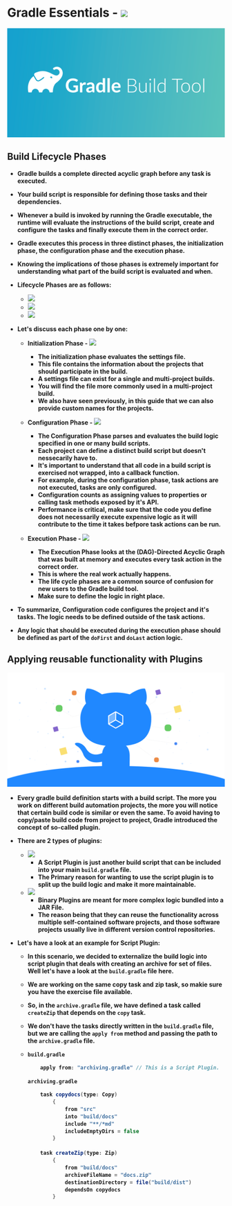 <p align="justify">
<strong>

# Gradle Essentials - <img src="https://img.shields.io/badge/Gradle-02303A?style=for-the-badge&logo=Gradle&logoColor=white">

![](https://github.com/amandewatnitrr/gradle-tutorial/blob/master/imgs/gradle12.png)

## Build Lifecycle Phases

- Gradle builds a complete directed acyclic graph before any task is executed.
- Your build script is responsible for defining those tasks and their dependencies.
- Whenever a build is invoked by running the Gradle executable, the runtime will evaluate the instructions of the build script, create and configure the tasks and finally execute them in the correct order.
- Gradle executes this process in three distinct phases, the initialization phase, the configuration phase and the execution phase.
- Knowing the implications of those phases is extremely important for understanding what part of the build script is evaluated and when.
- Lifecycle Phases are as follows:
  - <img src="https://shields.io/badge/Initialisation-Phase-00cc44?logo=gradle&style=plastic">
  - <img src="https://shields.io/badge/Configuration-Phase-ffff00?logo=gradle&style=plastic">
  - <img src="https://shields.io/badge/Execution-Phase-ff0000?logo=gradle&style=plastic">

- Let's discuss each phase one by one:

  - Initialization Phase - <img src="https://shields.io/badge/Initialisation-Phase-00cc44?logo=gradle&style=for-the-badge">

    - The initialization phase evaluates the settings file.
    - This file contains the information about the projects that should participate in the build.
    - A settings file can exist for a single and multi-project builds.
    - You will find the file more commonly used in a multi-project build.
    - We also have seen previously, in this guide that we can also provide custom names for the projects.
  
  - Configuration Phase - <img src="https://shields.io/badge/Configuration-Phase-ffff00?logo=gradle&style=for-the-badge">

    - The Configuration Phase parses and evaluates the build logic specified in one or many build scripts.
    - Each project can define a distinct build script but doesn't nessecarily have to.
    - It's important to understand that all code in a build script is exercised not wrapped, into a callback function.
    - For example, during the configuration phase, task actions are not executed, tasks are only configured.
    - Configuration counts as assigning values to properties or calling task methods exposed by it's API.
    - Performance is critical, make sure that the code you define does not necessarily execute expensive logic as it will contribute to the time it takes befpore task actions can be run.

  - Execution Phase - <img src="https://shields.io/badge/Execution-Phase-ff0000?logo=gradle&style=for-the-badge">

    - The Execution Phase looks at the (DAG)-Directed Acyclic Graph that was built at memory and executes every task action in the correct order.
    - This is where the real work actually happens.
    - The life cycle phases are a common source of confusion for new users to the Gradle build tool.
    - Make sure to define the logic in right place.

- To summarize, Configuration code configures the project and it's tasks. The logic needs to be defined outside of the task actions.
- Any logic that should be executed during the execution phase should be defined as part of the `doFirst` and `doLast` action logic.

## Applying reusable functionality with Plugins

<img src="https://github.com/amandewatnitrr/gradle-tutorial/blob/master/imgs/gradle15.png">

- Every gradle build definition starts with a build script. The more you work on different build automation projects, the more you will notice that certain build code is similar or even the same. To avoid having to copy/paste build code from project to project, Gradle introduced the concept of so-called plugin.
- There are 2 types of plugins:
  - <img src="https://shields.io/badge/Script-Plugins-00cc44?logo=gradle&style=plastic">

    - A Script Plugin is just another build script that can be included into your main `build.gradle` file.
    - The Primary reason for wanting to use the script plugin is to split up the build logic and make it more maintainable.

  - <img src="https://shields.io/badge/Binary-Plugins-ffff00?logo=gradle&style=plastic">

    - Binary Plugins are meant for more complex logic bundled into a JAR File.
    - The reason being that they can reuse the functionality across multiple self-contained software projects, and those software projects usually live in different version control repositories.

- Let's have a look at an example for Script Plugin:

  - In this scenario, we decided to externalize the build logic into script plugin that deals with creating an archive for set of files. Well let's have a look at the `build.gradle` file here.
  - We are working on the same copy task and zip task, so makie sure you have the exercise file available.
  - So, in the `archive.gradle` file, we have defined a task called `createZip` that depends on the `copy` task.
  - We don't have the tasks directly written in the `build.gradle` file, but we are calling the `apply from` method and passing the path to the `archive.gradle` file.
  - `build.gradle`

    ```groovy
        apply from: "archiving.gradle" // This is a Script Plugin.
    ```

    `archiving.gradle`

    ```groovy
        task copydocs(type: Copy)
            {
                from "src"
                into "build/docs"
                include "**/*md"
                includeEmptyDirs = false
            }

        task createZip(type: Zip)
            {
                from "build/docs"
                archiveFileName = "docs.zip"
                destinationDirectory = file("build/dist")
                dependsOn copydocs
            }
    ```

</strong>
</p>